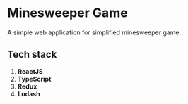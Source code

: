# Minesweeper Game
  A simple web application for simplified minesweeper game.

## Tech stack 
  1. **ReactJS**
  2. **TypeScript**
  3. **Redux**
  4. **Lodash**
